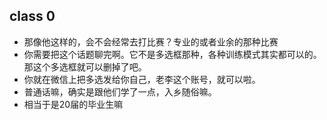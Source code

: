 ## class 0
+ 那像他这样的，会不会经常去打比赛？专业的或者业余的那种比赛
+ 你需要把这个话题聊完啊。它不是多选框那种，各种训练模式其实都可以的。那这个多选框就可以删掉了吧。
+ 你就在微信上把多选发给你自己，老李这个账号，就可以啦。
+ 普通话嘛，确实是跟他们学了一点，入乡随俗嘛。
+ 相当于是20届的毕业生嘛